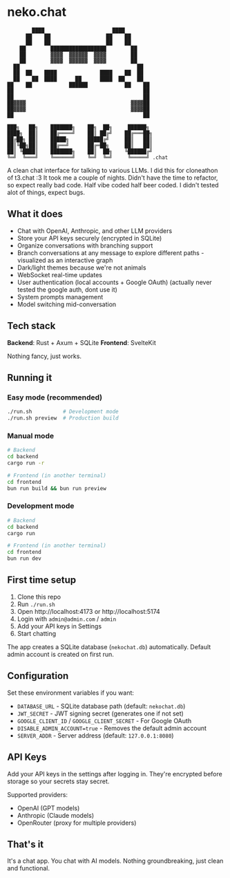 # neko.chat

```
        ████                      ████        
      ██    ██                  ██    ██      
      ██    ██                  ██    ██      
    ██        ██████████████████        ██    
    ██        ▓▓▓▓  ▓▓▓▓▓▓  ▓▓▓▓        ██    
    ██        ▓▓▓▓  ▓▓▓▓▓▓  ▓▓▓▓        ██    
  ██                                      ██  
  ██  ██    ████              ████    ██  ██  
  ██    ██  ████      ██      ████  ██    ██  
██    ██            ██████            ██    ██
██                                          ██
██                                          ██
██▓▓▓▓                                  ▓▓▓▓██
██▓▓▓▓                                  ▓▓▓▓██
██                                          ██

███╗   ██╗    ███████╗    ██╗  ██╗     ██████╗ 
████╗  ██║    ██╔════╝    ██║ ██╔╝    ██╔═══██╗
██╔██╗ ██║    █████╗      █████╔╝     ██║   ██║
██║╚██╗██║    ██╔══╝      ██╔═██╗     ██║   ██║
██║ ╚████║    ███████╗    ██║  ██╗    ╚██████╔╝
╚═╝  ╚═══╝    ╚══════╝    ╚═╝  ╚═╝     ╚═════╝ .chat
```

A clean chat interface for talking to various LLMs. I did this for cloneathon of t3.chat :3
It took me a couple of nights. Didn't have the time to refactor, so expect really bad code. Half vibe coded half beer coded. 
I didn't tested alot of things, expect bugs.

## What it does

- Chat with OpenAI, Anthropic, and other LLM providers
- Store your API keys securely (encrypted in SQLite)
- Organize conversations with branching support
- Branch conversations at any message to explore different paths - visualized as an interactive graph 
- Dark/light themes because we're not animals
- WebSocket real-time updates
- User authentication (local accounts + Google OAuth) (actually never tested the google auth, dont use it)
- System prompts management
- Model switching mid-conversation

## Tech stack

**Backend**: Rust + Axum + SQLite
**Frontend**: SvelteKit

Nothing fancy, just works.

## Running it

### Easy mode (recommended)
```bash
./run.sh          # Development mode
./run.sh preview  # Production build
```

### Manual mode
```bash
# Backend
cd backend
cargo run -r

# Frontend (in another terminal)
cd frontend
bun run build && bun run preview
```

### Development mode
```bash
# Backend
cd backend
cargo run

# Frontend (in another terminal) 
cd frontend
bun run dev
```

## First time setup

1. Clone this repo
2. Run `./run.sh`
3. Open http://localhost:4173 or http://localhost:5174
4. Login with `admin@admin.com` / `admin`
5. Add your API keys in Settings
6. Start chatting

The app creates a SQLite database (`nekochat.db`) automatically. Default admin account is created on first run.

## Configuration

Set these environment variables if you want:

- `DATABASE_URL` - SQLite database path (default: `nekochat.db`)
- `JWT_SECRET` - JWT signing secret (generates one if not set)
- `GOOGLE_CLIENT_ID` / `GOOGLE_CLIENT_SECRET` - For Google OAuth
- `DISABLE_ADMIN_ACCOUNT=true` - Removes the default admin account
- `SERVER_ADDR` - Server address (default: `127.0.0.1:8080`)

## API Keys

Add your API keys in the settings after logging in. They're encrypted before storage so your secrets stay secret.

Supported providers:
- OpenAI (GPT models)
- Anthropic (Claude models)  
- OpenRouter (proxy for multiple providers)

## That's it

It's a chat app. You chat with AI models. Nothing groundbreaking, just clean and functional.
